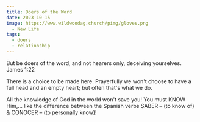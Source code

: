 ```yaml
---
title: Doers of the Word
date: 2023-10-15
image: https://www.wildwoodag.church/pimg/gloves.png
  - New Life
tags:
  - doers
  - relationship
---
```


But be doers of the word, and not hearers only, deceiving yourselves. James 1:22

There is a choice to be made here. Prayerfully we won't choose to have a full head and an empty heart; but often that's what we do.

All the knowledge of God in the world won't save you! You must KNOW Him,… like the difference between the Spanish verbs SABER – (to know of) & CONOCER – (to personally know)!
